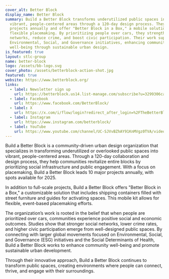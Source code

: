 ```yaml
---
cover_alt: Better Block
display_name: Better Block
summary: Build a Better Block transforms underutilized public spaces into
  vibrant, people-centered areas through a 120-day design process. They lead 10
  projects annually and offer "Better Block in a Box," a mobile solution for
  flexible placemaking. By prioritizing people over cars, they strengthen social
  networks, reduce crime, and boost civic participation. Their work supports
  Environmental, Social, and Governance initiatives, enhancing community
  well-being through sustainable urban design.
is_featured: true
layout: stlc-group
name: better-block
logo: /assets/bb-logo.svg
cover_photo: /assets/betterblock-action-shot.jpg
featured: true
website: https://www.betterblock.org/
links:
  - label: Newsletter sign up
    url: https://betterblock.us14.list-manage.com/subscribe?u=3299306ca63d3a8d8a0553a1f&id=5a75402a28
  - label: Facebook
    url: https://www.facebook.com/BetterBlock/
  - label: X
    url: https://x.com/i/flow/login?redirect_after_login=%2FTheBetterBlock
  - label: Instagram
    url: https://www.instagram.com/betterblock/
  - label: YouTube
    url: https://www.youtube.com/channel/UC-SJVvBZhAY91KnMVgz0TVA/videos
---
```

Build a Better Block is a community-driven urban design organization that specializes in transforming underutilized or overlooked public spaces into vibrant, people-centered areas. Through a 120-day collaboration and design process, they help communities revitalize entire blocks by prioritizing social infrastructure and public engagement. With a focus on placemaking, Build a Better Block leads 10 major projects annually, with spots available for 2025.

In addition to full-scale projects, Build a Better Block offers "Better Block in a Box," a customizable solution that includes shipping containers filled with street furniture and guides for activating spaces. This mobile kit allows for flexible, event-based placemaking efforts.

The organization’s work is rooted in the belief that when people are prioritized over cars, communities experience positive social and economic outcomes. Studies show that stronger social networks, lower crime rates, and higher civic participation emerge from well-designed public spaces. By connecting with larger global movements focused on Environmental, Social, and Governance (ESG) initiatives and the Social Determinants of Health, Build a Better Block works to enhance community well-being and promote sustainable urban development.

Through their innovative approach, Build a Better Block continues to transform public spaces, creating environments where people can connect, thrive, and engage with their surroundings.